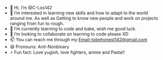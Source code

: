 - 👋 Hi, I’m @C-Los142
- 👀 I’m interested in learning new skills and how to adapt to the world around me. As well as Getting to know new people and work on projects ranging from fun to rough.
- 🌱 I’m currently learning to code and bake, wish me good luck.
- 💞️ I’m looking to collaborate on learning to code please XD
- 📫 You can reach me through my Email-tobehonest142@gmail.com
- 😄 Pronouns: Anti-Nonbinary
- ⚡ Fun fact: Love yugioh, love fighters, anime and Pasta!!

<!---
C-Los142/C-Los142 is a ✨ special ✨ repository because its `README.md` (this file) appears on your GitHub profile.
You can click the Preview link to take a look at your changes.
--->
